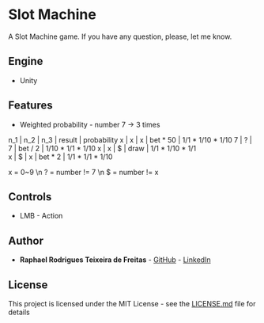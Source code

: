 # Slot Machine
A Slot Machine game.
If you have any question, please, let me know.

## Engine
* Unity

## Features
* Weighted probability - number 7 -> 3 times

n_1 | n_2 | n_3 | result   | probability
 x  |  x  |  x  | bet * 50 | 1/1 * 1/10 * 1/10 
 7  |  ?  |  7  | bet / 2  | 1/10 * 1/1 * 1/10 
 x  |  x  |  $  | draw     | 1/1 * 1/10 * 1/1  
 x  |  $  |  x  | bet * 2  | 1/1 * 1/1 * 1/10
 
 x = 0~9 \n
 ? = number != 7 \n
 $ = number != x

## Controls
* LMB - Action

## Author
* **Raphael Rodrigues Teixeira de Freitas** - [GitHub](https://github.com/raph-r) - [LinkedIn](https://www.linkedin.com/in/raphael-rodrigues-teixeira-de-freitas/)

## License
This project is licensed under the MIT License - see the [LICENSE.md](LICENSE.md) file for details
